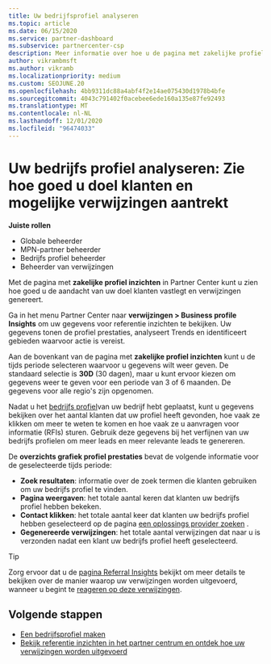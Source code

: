 ```yaml
---
title: Uw bedrijfsprofiel analyseren
ms.topic: article
ms.date: 06/15/2020
ms.service: partner-dashboard
ms.subservice: partnercenter-csp
description: Meer informatie over hoe u de pagina met zakelijke profiel inzichten kunt gebruiken om te zien hoe goed u de aandacht van uw doel klanten vastlegt en verwijzingen genereert.
author: vikrambmsft
ms.author: vikramb
ms.localizationpriority: medium
ms.custom: SEOJUNE.20
ms.openlocfilehash: 4bb9311dc88a4abf4f2e14ae075430d1978b4bfe
ms.sourcegitcommit: 4043c791402f0acebee6ede160a135e87fe92493
ms.translationtype: MT
ms.contentlocale: nl-NL
ms.lasthandoff: 12/01/2020
ms.locfileid: "96474033"
---
```

# <a name="analyze-your-business-profile---see-how-well-you-attract-target-customers-and-potential-referrals"></a>Uw bedrijfs profiel analyseren: Zie hoe goed u doel klanten en mogelijke verwijzingen aantrekt
<!-- 
https://go.microsoft.com/fwlink/?linkid=849120
-->

**Juiste rollen**

- Globale beheerder
- MPN-partner beheerder
- Bedrijfs profiel beheerder
- Beheerder van verwijzingen

Met de pagina met **zakelijke profiel inzichten** in Partner Center kunt u zien hoe goed u de aandacht van uw doel klanten vastlegt en verwijzingen genereert.

Ga in het menu Partner Center naar **verwijzingen > Business profile Insights** om uw gegevens voor referentie inzichten te bekijken. Uw gegevens tonen de profiel prestaties, analyseert Trends en identificeert gebieden waarvoor actie is vereist.

Aan de bovenkant van de pagina met **zakelijke profiel inzichten** kunt u de tijds periode selecteren waarvoor u gegevens wilt weer geven. De standaard selectie is **30D** (30 dagen), maar u kunt ervoor kiezen om gegevens weer te geven voor een periode van 3 of 6 maanden. De gegevens voor alle regio's zijn opgenomen.

Nadat u het [bedrijfs profiel](create-a-marketing-profile.md)van uw bedrijf hebt geplaatst, kunt u gegevens bekijken over het aantal klanten dat uw profiel heeft gevonden, hoe vaak ze klikken om meer te weten te komen en hoe vaak ze u aanvragen voor informatie (RFIs) sturen. Gebruik deze gegevens bij het verfijnen van uw bedrijfs profielen om meer leads en meer relevante leads te genereren.

De **overzichts grafiek profiel prestaties** bevat de volgende informatie voor de geselecteerde tijds periode:

- **Zoek resultaten**: informatie over de zoek termen die klanten gebruiken om uw bedrijfs profiel te vinden.
- **Pagina weergaven**: het totale aantal keren dat klanten uw bedrijfs profiel hebben bekeken.
- **Contact klikken**: het totale aantal keer dat klanten uw bedrijfs profiel hebben geselecteerd op de pagina [een oplossings provider zoeken](https://www.microsoft.com/solution-providers/home) .
- **Gegenereerde verwijzingen**: het totale aantal verwijzingen dat naar u is verzonden nadat een klant uw bedrijfs profiel heeft geselecteerd.

> [!TIP]
> Zorg ervoor dat u de [pagina Referral Insights](referral-insights.md) bekijkt om meer details te bekijken over de manier waarop uw verwijzingen worden uitgevoerd, wanneer u begint te [reageren op deze verwijzingen](manage-leads.md).

## <a name="next-steps"></a>Volgende stappen

- [Een bedrijfsprofiel maken](create-a-marketing-profile.md)
- [Bekijk referentie inzichten in het partner centrum en ontdek hoe uw verwijzingen worden uitgevoerd](referral-insights.md)